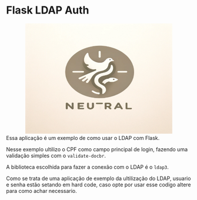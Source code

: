 # Flask LDAP Auth

<center><img src="static/img/logo-login.png" width="400" height="300"/></center>
Essa aplicação é um exemplo de como usar o LDAP com Flask. 

Nesse exemplo ultilizo o CPF como campo principal de login, fazendo uma validação simples com o `validate-docbr`.

A biblioteca escolhida para fazer a conexão com o LDAP é o `ldap3`.

Como se trata de uma aplicação de exemplo da ultilização do LDAP, usuario e senha estão setando em hard code, caso opte por usar esse codigo altere para como achar necessario. 